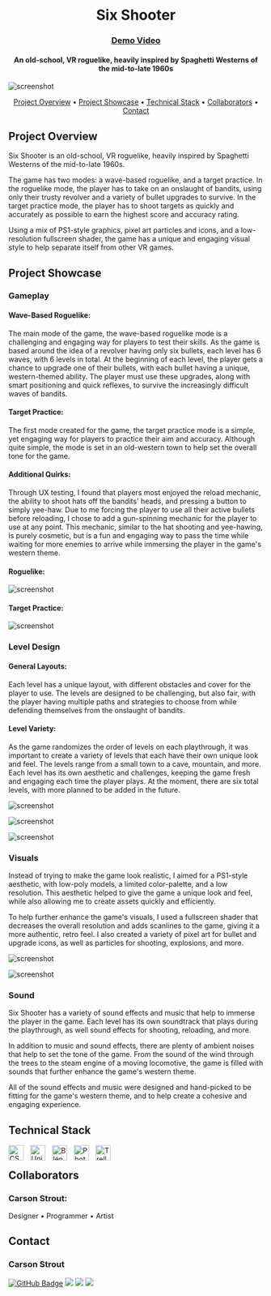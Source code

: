 <h1 align="center">
<br>
Six Shooter
</h1>

<h3 align="center"><a href="https://drive.google.com/file/d/1lOQSlt4yqJvb6CZi5mwI3Ak4Ghn0KnKZ/view?usp=sharing">Demo Video</a></h3>

<h4 align="center">An old-school, VR roguelike, heavily inspired by Spaghetti Westerns of the mid-to-late 1960s</h4>

![screenshot](img/SixShooter.png "Six Shooter")

<p align="center">
  <a href="#project-overview">Project Overview</a> •
  <a href="#project-showcase">Project Showcase</a> •
  <a href="#technical-stack">Technical Stack</a> •
  <a href="#collaborators">Collaborators</a> •
  <a href="#contact">Contact</a>
</p>

## Project Overview

Six Shooter is an old-school, VR roguelike, heavily inspired by Spaghetti Westerns of the mid-to-late 1960s.

The game has two modes: a wave-based roguelike, and a target practice. In the roguelike mode, the player has to take on an onslaught of bandits, using only their trusty revolver and a variety of bullet upgrades to survive. In the target practice mode, the player has to shoot targets as quickly and accurately as possible to earn the highest score and accuracy rating.

Using a mix of PS1-style graphics, pixel art particles and icons, and a low-resolution fullscreen shader, the game has a unique and engaging visual style to help separate itself from other VR games.

## Project Showcase

### Gameplay

<h4>Wave-Based Roguelike:</h4>
<p>The main mode of the game, the wave-based roguelike mode is a challenging and engaging way for players to test their skills. As the game is based around the idea of a revolver having only six bullets, each level has 6 waves, with 6 levels in total. At the beginning of each level, the player gets a chance to upgrade one of their bullets, with each bullet having a unique, western-themed ability. The player must use these upgrades, along with smart positioning and quick reflexes, to survive the increasingly difficult waves of bandits.</p>

<h4>Target Practice:</h4>
<p>The first mode created for the game, the target practice mode is a simple, yet engaging way for players to practice their aim and accuracy. Although quite simple, the mode is set in an old-western town to help set the overall tone for the game.</p>

<h4>Additional Quirks:</h4>
<p>Through UX testing, I found that players most enjoyed the reload mechanic, the ability to shoot hats off the bandits' heads, and pressing a button to simply yee-haw. Due to me forcing the player to use all their active bullets before reloading, I chose to add a gun-spinning mechanic for the player to use at any point. This mechanic, similar to the hat shooting and yee-hawing, is purely cosmetic, but is a fun and engaging way to pass the time while waiting for more enemies to arrive while immersing the player in the game's western theme.</p>

<h4>Roguelike:</h4>

![screenshot](img/Bullet_Upgrade.png "Roguelike")

<h4>Target Practice:</h4>

![screenshot](img/TargetPractice.png "Target Practice")

### Level Design

<h4>General Layouts:</h4>
<p>Each level has a unique layout, with different obstacles and cover for the player to use. The levels are designed to be challenging, but also fair, with the player having multiple paths and strategies to choose from while defending themselves from the onslaught of bandits.</p>

<h4>Level Variety:</h4>
<p>As the game randomizes the order of levels on each playthrough, it was important to create a variety of levels that each have their own unique look and feel. The levels range from a small town to a cave, mountain, and more. Each level has its own aesthetic and challenges, keeping the game fresh and engaging each time the player plays. At the moment, there are six total levels, with more planned to be added in the future.</p>

![screenshot](img/Town_Level.png "Town Level")

![screenshot](img/Cave_Level.png "Cave Level")

![screenshot](img/Mountain_Level.png "Mountain Level")


### Visuals

<p>
Instead of trying to make the game look realistic, I aimed for a PS1-style aesthetic, with low-poly models, a limited color-palette, and a low resolution. This aesthetic helped to give the game a unique look and feel, while also allowing me to create assets quickly and efficiently.
</p>

<p>
To help further enhance the game's visuals, I used a fullscreen shader that decreases the overall resolution and adds scanlines to the game, giving it a more authentic, retro feel. I also created a variety of pixel art for bullet and upgrade icons, as well as particles for shooting, explosions, and more.
</p>

![screenshot](img/Models.png "Models")

![screenshot](img/Buildings.png "Buildings")

### Sound

<p>Six Shooter has a variety of sound effects and music that help to immerse the player in the game. Each level has its own soundtrack that plays during the playthrough, as well sound effects for shooting, reloading, and more.</p>

<p>In addition to music and sound effects, there are plenty of ambient noises that help to set the tone of the game. From the sound of the wind through the trees to the steam engine of a moving locomotive, the game is filled with sounds that further enhance the game's western theme.</p>

<p>All of the sound effects and music were designed and hand-picked to be fitting for the game's western theme, and to help create a cohesive and engaging experience.</p>

## Technical Stack

<img align="left" alt="CSharp" width="30px" style="padding-right:10px;" src="https://cdn.jsdelivr.net/gh/devicons/devicon/icons/csharp/csharp-original.svg" />
<img align="left" alt="Unity" width="30px" style="padding-right:10px;" src="https://cdn.jsdelivr.net/gh/devicons/devicon/icons/unity/unity-original.svg" />
<img align="left" alt="Blender" width="30px" style="padding-right:10px;" src="https://cdn.jsdelivr.net/gh/devicons/devicon/icons/blender/blender-original.svg" />
<img align="left" alt="Photoshop" width="30px" style="padding-right:10px;" src="https://cdn.jsdelivr.net/gh/devicons/devicon/icons/photoshop/photoshop-plain.svg" />
<img align="left" alt="Trello" width="30px" style="padding-right:10px;" src="https://cdn.jsdelivr.net/gh/devicons/devicon/icons/trello/trello-plain.svg" />

<br />

## Collaborators

<h3>Carson Strout:</h3>
<p>Designer • Programmer • Artist</p>

## Contact

<h3>Carson Strout</h3>

[![GitHub Badge](https://img.shields.io/badge/GitHub-100000?style=for-the-badge&logo=github&logoColor=white)](https://github.com/CarsonStrout)
<a href="mailto:carson.strout42@gmail.com"><img src="https://img.shields.io/badge/Gmail-D14836?style=for-the-badge&logo=gmail&logoColor=white"></a> <a href="https://www.linkedin.com/in/carson-strout-45a681187/"><img src="https://img.shields.io/badge/LinkedIn-0077B5?style=for-the-badge&logo=linkedin&logoColor=white"></a>
 <a href="https://carsonstrout.github.io/"><img src="https://img.shields.io/badge/portfolio-0A0A0A?style=for-the-badge&logo=dev.to&logoColor=white"></a>
